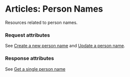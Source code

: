 # <a name="person_names_intro"></a>Articles: Person Names

Resources related to person names.

### Request attributes

See [Create a new person name](#person_names_create) and [Update a person name](#person_names_update).

### Response attributes

See [Get a single person name](#person_names_show)
